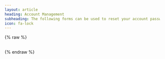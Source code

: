```yaml
---
layout: article
heading: Account Management
subheading: The following forms can be used to reset your account password or retrieve a list of account names.
icon: fa-lock
---
```

{% raw %}
<div id="recovery"></div>
<script>$.get("https://zenvera.herokuapp.com/recovery.php", function( data ) { $( "#recovery" ).html( data ); });</script>
<br/>
{% endraw %}